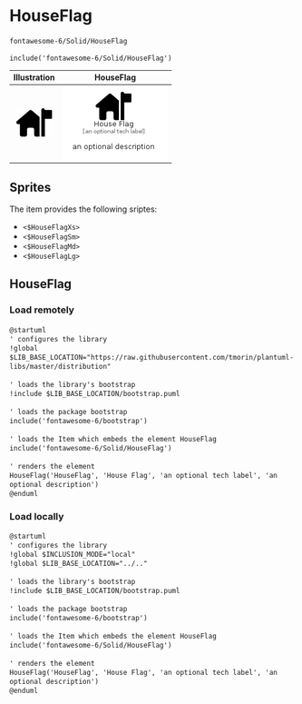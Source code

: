 # HouseFlag


```text
fontawesome-6/Solid/HouseFlag
```

```text
include('fontawesome-6/Solid/HouseFlag')
```



| Illustration | HouseFlag |
| :---: | :---: |
| ![illustration for Illustration](../../fontawesome-6/Solid/HouseFlag.png) | ![illustration for HouseFlag](../../fontawesome-6/Solid/HouseFlag.Local.png) |



## Sprites
The item provides the following sriptes:

- `<$HouseFlagXs>`
- `<$HouseFlagSm>`
- `<$HouseFlagMd>`
- `<$HouseFlagLg>`





## HouseFlag

### Load remotely
```plantuml
@startuml
' configures the library
!global $LIB_BASE_LOCATION="https://raw.githubusercontent.com/tmorin/plantuml-libs/master/distribution"

' loads the library's bootstrap
!include $LIB_BASE_LOCATION/bootstrap.puml

' loads the package bootstrap
include('fontawesome-6/bootstrap')

' loads the Item which embeds the element HouseFlag
include('fontawesome-6/Solid/HouseFlag')

' renders the element
HouseFlag('HouseFlag', 'House Flag', 'an optional tech label', 'an optional description')
@enduml
```

### Load locally
```plantuml
@startuml
' configures the library
!global $INCLUSION_MODE="local"
!global $LIB_BASE_LOCATION="../.."

' loads the library's bootstrap
!include $LIB_BASE_LOCATION/bootstrap.puml

' loads the package bootstrap
include('fontawesome-6/bootstrap')

' loads the Item which embeds the element HouseFlag
include('fontawesome-6/Solid/HouseFlag')

' renders the element
HouseFlag('HouseFlag', 'House Flag', 'an optional tech label', 'an optional description')
@enduml
```

